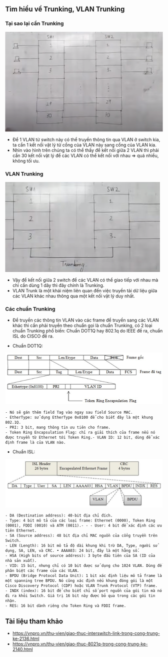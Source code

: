 ## Tìm hiểu về Trunking, VLAN Trunking

### Tại sao lại cần Trunking

![Trunking](../images/trunking.png)

- Để 1 VLAN từ switch này có thể truyền thông tin qua VLAN ở switch kia, ta cần 1 kết nối vật lý từ cổng của VLAN này sang cổng của VLAN kia.
- Nhìn vào hình trên chúng ta có thể thấy để kết nối giữa 2 VLAN thì phải cần 30 kết nối vật lý để các VLAN có thể kết nối với nhau => quá nhiều, không tối ưu.

### VLAN Trunking

![Trunking](../images/trunking1.png)

- Vậy để kết nối giữa 2 switch để các VLAN có thể giao tiếp với nhau mà chỉ cần dùng 1 dây thì đây chính là Trunking.
- VLAN Trunk là một khái niệm liên quan đến việc truyền tải dữ liệu giữa các VLAN khác nhau thông qua một kết nối vật lý duy nhất.

### Các chuẩn Trunking

- Để truyền các thông tin VLAN vào các frame để truyền sang các VLAN khác thì cần phải truyền theo chuẩn gọi là chuẩn Trunking, có 2 loại chuẩn Trunking phổ biến: Chuẩn DOT1Q hay 802.1q do IEEE đề ra, chuẩn ISL do CISCO đề ra.

- Chuẩn DOT1Q:

![Trunking](../images/trunking2.png)

    - Nó sẽ gán thêm field Tag vào ngay sau field Source MAC.
    - EtherType: sử dụng EtherType 0x8100 để cho biết đây là một khung 802.1Q.
    - PRI: 3 bit, mang thông tin ưu tiên cho frame.
    - Token Ring Encapsulation Flag: chỉ ra giải thích của frame nếu nó được truyền từ Ethernet tới Token Ring.- VLAN ID: 12 bit, dùng để xác định frame là của VLAN nào.

- Chuẩn ISL:

![Trunking](../images/trunking3.png)

    - DA (Destination address): 40-bit địa chỉ đích.
    - Type: 4 bit mô tả của các loại frame: Ethernet (0000), Token Ring (0001), FDDI (0010) và ATM (0011).- - - User: 4 bit để xác định các ưu tiên Ethernet.
    - SA (Source address): 48 bit địa chỉ MAC nguồn của cổng truyền trên Switch.
    - LEN (Length): 16 bit mô tả độ dài khung khi trừ DA, Type, người sử dụng, SA, LEN, và CRC. • AAAA03: 24 bit, đây là một hằng số.
    - HSA (High bits of source address): 3 byte đầu tiên của SA (ID của nhà sản xuất).
    - VID: 15 bit, nhưng chỉ có 10 bit được sử dụng cho 1024 VLAN. Dùng để phân biệt các frame của các VLAN.
    - BPDU (Bridge Protocol Data Unit): 1 bit xác định liệu mô tả frame là một spanning tree BPDU. Nó cũng xác định nếu khung đóng gói là một Cisco Discovery Protocol (CDP) hoặc VLAN Trunk Protocol (VTP) frame.
    - INDX (index): 16 bit để cho biết chỉ số port nguồn của gói tin mà nó đi ra khỏi Switch. Giá trị 16 bit này được bỏ qua trong các gói tin nhận.
    - RES: 16 bit dành riêng cho Token Ring và FDDI frame.

## Tài liệu tham khảo

- https://vnpro.vn/thu-vien/giao-thuc-interswitch-link-trong-cong-trung-ke-2136.html
- https://vnpro.vn/thu-vien/giao-thuc-8021q-trong-cong-trung-ke-2140.html
